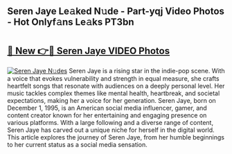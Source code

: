 ## Seren Jaye Le𝚊ked N𝚞de - Part-yqj Video Photos - Hot Onlyf𝚊ns Le𝚊ks PT3bn

# <h2><a href="http://ab65884.deff.icu/?id=Seren+Jaye">🔗 New 👉🔴 Seren Jaye VIDEO Photos</a></h2>

[![Seren Jaye N𝚞des](https://i.imgur.com/rIISA9y.gif)](http://ab65884.deff.icu/?id=Seren+Jaye)
Seren Jaye is a rising star in the indie-pop scene. With a voice that evokes vulnerability and strength in equal measure, she crafts heartfelt songs that resonate with audiences on a deeply personal level. Her music tackles complex themes like mental health, heartbreak, and societal expectations, making her a voice for her generation. Seren Jaye, born on December 1, 1995, is an American social media influencer, gamer, and content creator known for her entertaining and engaging presence on various platforms. With a large following and a diverse range of content, Seren Jaye has carved out a unique niche for herself in the digital world. This article explores the journey of Seren Jaye, from her humble beginnings to her current status as a social media sensation.
